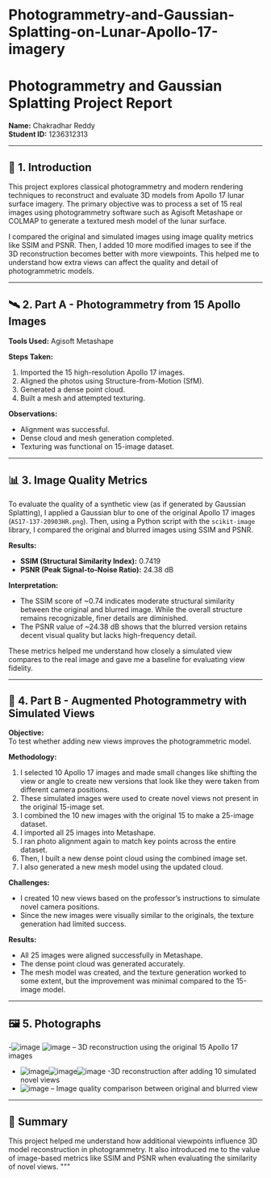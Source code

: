 # Photogrammetry-and-Gaussian-Splatting-on-Lunar-Apollo-17-imagery

# Photogrammetry and Gaussian Splatting Project Report

**Name:** Chakradhar Reddy  
**Student ID:** 1236312313

---

## 📌 1. Introduction

This project explores classical photogrammetry and modern rendering techniques to reconstruct and evaluate 3D models from Apollo 17 lunar surface imagery. The primary objective was to process a set of 15 real images using photogrammetry software such as Agisoft Metashape or COLMAP to generate a textured mesh model of the lunar surface.

I compared the original and simulated images using image quality metrics like SSIM and PSNR. Then, I added 10 more modified images to see if the 3D reconstruction becomes better with more viewpoints. This helped me to understand how extra views can affect the quality and detail of photogrammetric models.

---

## 🛰️ 2. Part A - Photogrammetry from 15 Apollo Images

**Tools Used:** Agisoft Metashape

**Steps Taken:**
1. Imported the 15 high-resolution Apollo 17 images.
2. Aligned the photos using Structure-from-Motion (SfM).
3. Generated a dense point cloud.
4. Built a mesh and attempted texturing.

**Observations:**
- Alignment was successful.
- Dense cloud and mesh generation completed.
- Texturing was functional on 15-image dataset.

---

## 📊 3. Image Quality Metrics

To evaluate the quality of a synthetic view (as if generated by Gaussian Splatting), I applied a Gaussian blur to one of the original Apollo 17 images (`AS17-137-20903HR.png`). Then, using a Python script with the `scikit-image` library, I compared the original and blurred images using SSIM and PSNR.

**Results:**
- **SSIM (Structural Similarity Index):** 0.7419
- **PSNR (Peak Signal-to-Noise Ratio):** 24.38 dB

**Interpretation:**
- The SSIM score of ~0.74 indicates moderate structural similarity between the original and blurred image. While the overall structure remains recognizable, finer details are diminished.
- The PSNR value of ~24.38 dB shows that the blurred version retains decent visual quality but lacks high-frequency detail.

These metrics helped me understand how closely a simulated view compares to the real image and gave me a baseline for evaluating view fidelity.

---

## 🧪 4. Part B - Augmented Photogrammetry with Simulated Views

**Objective:**  
To test whether adding new views improves the photogrammetric model.

**Methodology:**
1. I selected 10 Apollo 17 images and made small changes like shifting the view or angle to create new versions that look like they were taken from different camera positions.
2. These simulated images were used to create novel views not present in the original 15-image set.
3. I combined the 10 new images with the original 15 to make a 25-image dataset.
4. I imported all 25 images into Metashape.
5. I ran photo alignment again to match key points across the entire dataset.
6. Then, I built a new dense point cloud using the combined image set.
7. I also generated a new mesh model using the updated cloud.

**Challenges:**
- I created 10 new views based on the professor’s instructions to simulate novel camera positions.
- Since the new images were visually similar to the originals, the texture generation had limited success.

**Results:**
- All 25 images were aligned successfully in Metashape.
- The dense point cloud was generated accurately.
- The mesh model was created, and the texture generation worked to some extent, but the improvement was minimal compared to the 15-image model.

---

## 🖼️ 5. Photographs



-![image](https://github.com/user-attachments/assets/b3341c63-8e8a-4ca6-a2d4-270ff1d3180b)
 ![image](https://github.com/user-attachments/assets/a05a3241-4472-43c6-b0c0-1389a4cd48a7)
– 3D reconstruction using the original 15 Apollo 17 images  
- ![image](https://github.com/user-attachments/assets/303a8de7-63fd-4a24-81c5-70649e248b11)![image](https://github.com/user-attachments/assets/2491ab45-3512-40e6-b4da-384ce7e9efe3)![image](https://github.com/user-attachments/assets/39787fd5-4865-441c-8673-7aadddf37215)
-3D reconstruction after adding 10 simulated novel views  
- ![image](https://github.com/user-attachments/assets/b584d8e5-c1f9-4d9f-acc9-47f0efb75fc8)
– Image quality comparison between original and blurred view  

---

## 🧠 Summary

This project helped me understand how additional viewpoints influence 3D model reconstruction in photogrammetry. It also introduced me to the value of image-based metrics like SSIM and PSNR when evaluating the similarity of novel views.
"""
